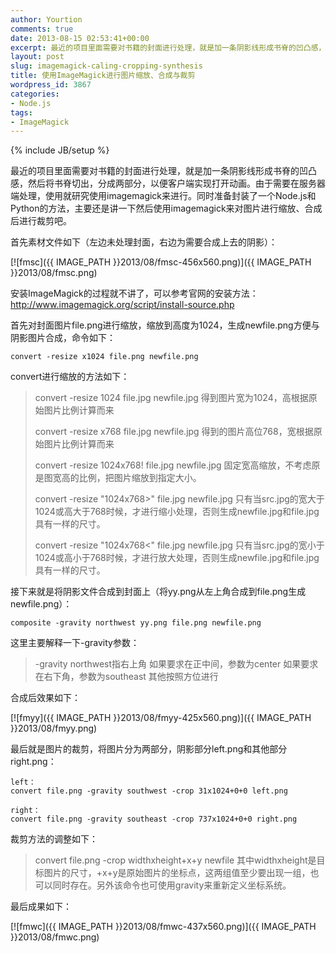 ```yaml
---
author: Yourtion
comments: true
date: 2013-08-15 02:53:41+00:00
excerpt: 最近的项目里面需要对书籍的封面进行处理，就是加一条阴影线形成书脊的凹凸感，然后将书脊切出，分成两部分，以便客户端实现打开动画。由于需要在服务器端处理，使用就研究使用imagemagick来进行。同时准备封装了一个Node.js和Python的方法，主要还是讲一下然后使用imagemagick来对图片进行缩放、合成后进行裁剪吧。
layout: post
slug: imagemagick-caling-cropping-synthesis
title: 使用ImageMagick进行图片缩放、合成与裁剪
wordpress_id: 3867
categories:
- Node.js
tags:
- ImageMagick
---
```

{% include JB/setup %}

最近的项目里面需要对书籍的封面进行处理，就是加一条阴影线形成书脊的凹凸感，然后将书脊切出，分成两部分，以便客户端实现打开动画。由于需要在服务器端处理，使用就研究使用imagemagick来进行。同时准备封装了一个Node.js和Python的方法，主要还是讲一下然后使用imagemagick来对图片进行缩放、合成后进行裁剪吧。

首先素材文件如下（左边未处理封面，右边为需要合成上去的阴影）：

[![fmsc]({{ IMAGE_PATH }}2013/08/fmsc-456x560.png)]({{ IMAGE_PATH }}2013/08/fmsc.png)

安装ImageMagick的过程就不讲了，可以参考官网的安装方法：http://www.imagemagick.org/script/install-source.php

首先对封面图片file.png进行缩放，缩放到高度为1024，生成newfile.png方便与阴影图片合成，命令如下：

```
convert -resize x1024 file.png newfile.png
```

convert进行缩放的方法如下：


<blockquote>convert -resize 1024 file.jpg newfile.jpg
得到图片宽为1024，高根据原始图片比例计算而来

convert -resize x768 file.jpg newfile.jpg
得到的图片高位768，宽根据原始图片比例计算而来

convert -resize 1024x768! file.jpg newfile.jpg
固定宽高缩放，不考虑原是图宽高的比例，把图片缩放到指定大小。

convert -resize "1024x768>" file.jpg newfile.jpg
只有当src.jpg的宽大于1024或高大于768时候，才进行缩小处理，否则生成newfile.jpg和file.jpg具有一样的尺寸。

convert -resize "1024x768<" file.jpg newfile.jpg
只有当src.jpg的宽小于1024或高小于768时候，才进行放大处理，否则生成newfile.jpg和file.jpg具有一样的尺寸。</blockquote>


接下来就是将阴影文件合成到封面上（将yy.png从左上角合成到file.png生成newfile.png）：

```
composite -gravity northwest yy.png file.png newfile.png
```

这里主要解释一下-gravity参数：


<blockquote>-gravity northwest指右上角
如果要求在正中间，参数为center
如果要求在右下角，参数为southeast
其他按照方位进行</blockquote>


合成后效果如下：

[![fmyy]({{ IMAGE_PATH }}2013/08/fmyy-425x560.png)]({{ IMAGE_PATH }}2013/08/fmyy.png)



最后就是图片的裁剪，将图片分为两部分，阴影部分left.png和其他部分right.png：

```
left：
convert file.png -gravity southwest -crop 31x1024+0+0 left.png

right：
convert file.png -gravity southeast -crop 737x1024+0+0 right.png
```

裁剪方法的调整如下：


<blockquote>convert file.png -crop widthxheight+x+y newfile
其中widthxheight是目标图片的尺寸，+x+y是原始图片的坐标点，这两组值至少要出现一组，也可以同时存在。另外该命令也可使用gravity来重新定义坐标系统。</blockquote>


最后成果如下：

[![fmwc]({{ IMAGE_PATH }}2013/08/fmwc-437x560.png)]({{ IMAGE_PATH }}2013/08/fmwc.png)
